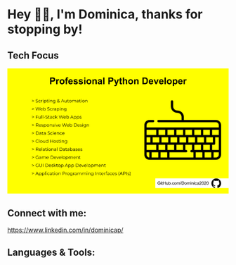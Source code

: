 # Hey 👋🏽, I'm Dominica, thanks for stopping by!

## Tech Focus
![tech focus](skills_focus.png)

## Connect with me:

https://www.linkedin.com/in/dominicap/

## Languages & Tools:

